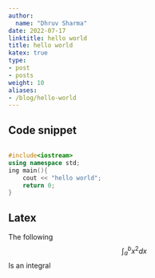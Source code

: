 ```yaml
---
author:
  name: "Dhruv Sharma"
date: 2022-07-17
linktitle: hello world
title: hello world
katex: true
type:
- post
- posts
weight: 10
aliases:
- /blog/hello-world
---
```


## Code snippet
```cpp

#include<iostream>
using namespace std;
ing main(){
    cout << "hello world";
    return 0;
}

```


## Latex

The following
$$\int_{a}^{b} x^2 dx$$
Is an integral
